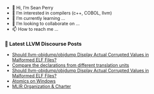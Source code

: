 - 👋 Hi, I’m Sean Perry
- 👀 I’m interested in compilers (c++, COBOL, llvm)
- 🌱 I’m currently learning ...
- 💞️ I’m looking to collaborate on ...
- 📫 How to reach me ...

<!---
s66perry/s66perry is a ✨ special ✨ repository because its `README.md` (this file) appears on your GitHub profile.
You can click the Preview link to take a look at your changes.
--->
### 📕 Latest LLVM Discourse Posts

<!-- DISCOURSE-LLVM:START -->
- [Should llvm-objdump/objdump Display Actual Corrupted Values in Malformed ELF Files?](https://discourse.llvm.org/t/should-llvm-objdump-objdump-display-actual-corrupted-values-in-malformed-elf-files/84391#post_2)
- [Compare the declarations from different translation units](https://discourse.llvm.org/t/compare-the-declarations-from-different-translation-units/84393#post_1)
- [Should llvm-objdump/objdump Display Actual Corrupted Values in Malformed ELF Files?](https://discourse.llvm.org/t/should-llvm-objdump-objdump-display-actual-corrupted-values-in-malformed-elf-files/84391#post_1)
- [Atomics on Windows](https://discourse.llvm.org/t/atomics-on-windows/84329#post_5)
- [MLIR Organization &amp; Charter](https://discourse.llvm.org/t/mlir-organization-charter/84118?page=2#post_25)
<!-- DISCOURSE-LLVM:END -->
